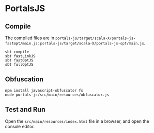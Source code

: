 # PortalsJS

## Compile
The compiled files are in `portals-js/target/scala-X/portals-js-fastopt/main.js`; `portals-js/target/scala-X/portals-js-opt/main.js`.

```
sbt compile
sbt fastLinkJS
sbt fastOptJS
sbt fullOptJS
```

## Obfuscation
```
npm install javascript-obfuscator fs
node portals-js/src/main/resources/obfuscator.js
```

## Test and Run
Open the `src/main/resources/index.html` file in a browser, and open the console editor.
